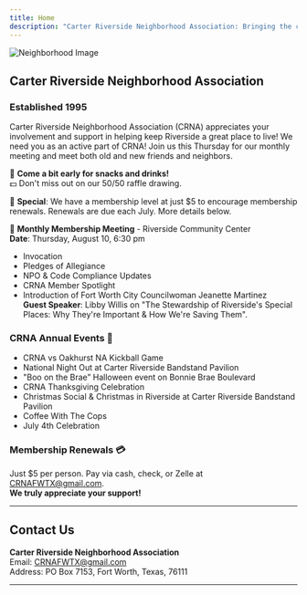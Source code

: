 ```yaml
---
title: Home
description: "Carter Riverside Neighborhood Association: Bringing the community together since 1995."
---
```


<!-- Header Image -->

![Neighborhood Image](https://scontent-dfw5-2.xx.fbcdn.net/v/t39.30808-6/311004722_466309815531789_7403444648892674567_n.jpg?stp=dst-jpg_p480x480&_nc_cat=106&ccb=1-7&_nc_sid=5f2048&_nc_ohc=YdUsIMuetCsAX8RSg2_&_nc_ht=scontent-dfw5-2.xx&oh=00_AfC1IFatzBdwmmqAFLMvyokA6_7j6glp81dV2XWuvEjhHA&oe=653D62F3) <!-- Replace with an appropriate stock image -->

## Carter Riverside Neighborhood Association

### Established 1995

Carter Riverside Neighborhood Association (CRNA) appreciates your involvement and support in helping keep Riverside a great place to live! We need you as an active part of CRNA! Join us this Thursday for our monthly meeting and meet both old and new friends and neighbors.

🍪 **Come a bit early for snacks and drinks!**  
💵 Don't miss out on our 50/50 raffle drawing.

🌟 **Special**: We have a membership level at just $5 to encourage membership renewals. Renewals are due each July. More details below.

📅 **Monthly Membership Meeting** - Riverside Community Center  
**Date**: Thursday, August 10, 6:30 pm

- Invocation
- Pledges of Allegiance
- NPO & Code Compliance Updates
- CRNA Member Spotlight
- Introduction of Fort Worth City Councilwoman Jeanette Martinez  
  **Guest Speaker**: Libby Willis on "The Stewardship of Riverside's Special Places: Why They're Important & How We're Saving Them".

### CRNA Annual Events 🎉

- CRNA vs Oakhurst NA Kickball Game
- National Night Out at Carter Riverside Bandstand Pavilion
- "Boo on the Brae” Halloween event on Bonnie Brae Boulevard
- CRNA Thanksgiving Celebration
- Christmas Social & Christmas in Riverside at Carter Riverside Bandstand Pavilion
- Coffee With The Cops
- July 4th Celebration

### Membership Renewals 💳

Just $5 per person. Pay via cash, check, or Zelle at CRNAFWTX@gmail.com.  
**We truly appreciate your support!**

---

## Contact Us

**Carter Riverside Neighborhood Association**  
Email: CRNAFWTX@gmail.com  
Address: PO Box 7153, Fort Worth, Texas, 76111

---
